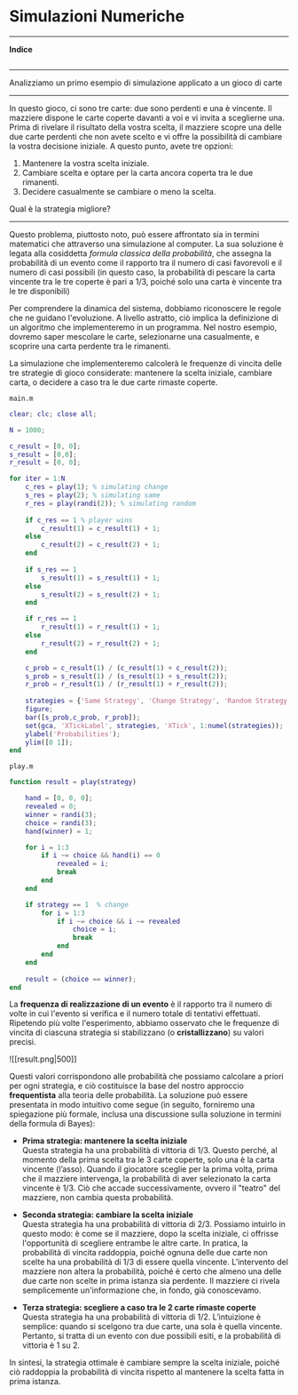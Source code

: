 # Simulazioni Numeriche

---
**Indice**
```table-of-contents
```
---

Analizziamo un primo esempio di simulazione applicato a un gioco di carte

---

In questo gioco, ci sono tre carte: due sono perdenti e una è vincente. Il mazziere dispone le carte coperte davanti a voi e vi invita a sceglierne una. Prima di rivelare il risultato della vostra scelta, il mazziere scopre una delle due carte perdenti che non avete scelto e vi offre la possibilità di cambiare la vostra decisione iniziale. A questo punto, avete tre opzioni: 

1. Mantenere la vostra scelta iniziale.
2. Cambiare scelta e optare per la carta ancora coperta tra le due rimanenti.
3. Decidere casualmente se cambiare o meno la scelta.

Qual è la strategia migliore?

---

Questo problema, piuttosto noto, può essere affrontato sia in termini matematici che attraverso una simulazione al computer. La sua soluzione è legata alla cosiddetta *formula classica della probabilità*, che assegna la probabilità di un evento come il rapporto tra il numero di casi favorevoli e il numero di casi possibili (in questo caso, la probabilità di pescare la carta vincente tra le tre coperte è pari a 1/3, poiché solo una carta è vincente tra le tre disponibili)

Per comprendere la dinamica del sistema, dobbiamo riconoscere le regole che ne guidano l'evoluzione. A livello astratto, ciò implica la definizione di un algoritmo che implementeremo in un programma. Nel nostro esempio, dovremo saper mescolare le carte, selezionarne una casualmente, e scoprire una carta perdente tra le rimanenti.

La simulazione che implementeremo calcolerà le frequenze di vincita delle tre strategie di gioco considerate: mantenere la scelta iniziale, cambiare carta, o decidere a caso tra le due carte rimaste coperte.

`main.m`

```matlab
clear; clc; close all;

N = 1000;

c_result = [0, 0];
s_result = [0,0];
r_result = [0, 0];

for iter = 1:N  
    c_res = play(1); % simulating change
    s_res = play(2); % simulating same
    r_res = play(randi(2)); % simulating random
    
    if c_res == 1 % player wins
        c_result(1) = c_result(1) + 1;
    else
        c_result(2) = c_result(2) + 1;
    end
    
    if s_res == 1
        s_result(1) = s_result(1) + 1;
    else
        s_result(2) = s_result(2) + 1;
    end

    if r_res == 1
        r_result(1) = r_result(1) + 1;
    else
        r_result(2) = r_result(2) + 1;
    end

    c_prob = c_result(1) / (c_result(1) + c_result(2));
    s_prob = s_result(1) / (s_result(1) + s_result(2));
    r_prob = r_result(1) / (r_result(1) + r_result(2));
    
    strategies = {'Same Strategy', 'Change Strategy', 'Random Strategy'};
    figure;
    bar([s_prob,c_prob, r_prob]);
    set(gca, 'XTickLabel', strategies, 'XTick', 1:numel(strategies));
    ylabel('Probabilities');
    ylim([0 1]);
end
```

`play.m`

```matlab
function result = play(strategy)

    hand = [0, 0, 0];
    revealed = 0;
    winner = randi(3);
    choice = randi(3);
    hand(winner) = 1;

    for i = 1:3
        if i ~= choice && hand(i) == 0
            revealed = i;
            break
        end
    end

    if strategy == 1  % change
        for i = 1:3
            if i ~= choice && i ~= revealed
                choice = i;
                break
            end
        end
    end
    
    result = (choice == winner);
end
```


La **frequenza di realizzazione di un evento** è il rapporto tra il numero di volte in cui l'evento si verifica e il numero totale di tentativi effettuati. Ripetendo più volte l'esperimento, abbiamo osservato che le frequenze di vincita di ciascuna strategia si stabilizzano (o **cristallizzano**) su valori precisi.

![[result.png|500]]

Questi valori corrispondono alle probabilità che possiamo calcolare a priori per ogni strategia, e ciò costituisce la base del nostro approccio **frequentista** alla teoria delle probabilità. La soluzione può essere presentata in modo intuitivo come segue (in seguito, forniremo una spiegazione più formale, inclusa una discussione sulla soluzione in termini della formula di Bayes):

- **Prima strategia: mantenere la scelta iniziale**  
  Questa strategia ha una probabilità di vittoria di 1/3. Questo perché, al momento della prima scelta tra le 3 carte coperte, solo una è la carta vincente (l’asso). Quando il giocatore sceglie per la prima volta, prima che il mazziere intervenga, la probabilità di aver selezionato la carta vincente è 1/3. Ciò che accade successivamente, ovvero il "teatro" del mazziere, non cambia questa probabilità.

- **Seconda strategia: cambiare la scelta iniziale**  
  Questa strategia ha una probabilità di vittoria di 2/3. Possiamo intuirlo in questo modo: è come se il mazziere, dopo la scelta iniziale, ci offrisse l'opportunità di scegliere entrambe le altre carte. In pratica, la probabilità di vincita raddoppia, poiché ognuna delle due carte non scelte ha una probabilità di 1/3 di essere quella vincente. L’intervento del mazziere non altera la probabilità, poiché è certo che almeno una delle due carte non scelte in prima istanza sia perdente. Il mazziere ci rivela semplicemente un'informazione che, in fondo, già conoscevamo.

- **Terza strategia: scegliere a caso tra le 2 carte rimaste coperte**  
  Questa strategia ha una probabilità di vittoria di 1/2. L’intuizione è semplice: quando si scelgono tra due carte, una sola è quella vincente. Pertanto, si tratta di un evento con due possibili esiti, e la probabilità di vittoria è 1 su 2.

In sintesi, la strategia ottimale è cambiare sempre la scelta iniziale, poiché ciò raddoppia la probabilità di vincita rispetto al mantenere la scelta fatta in prima istanza.